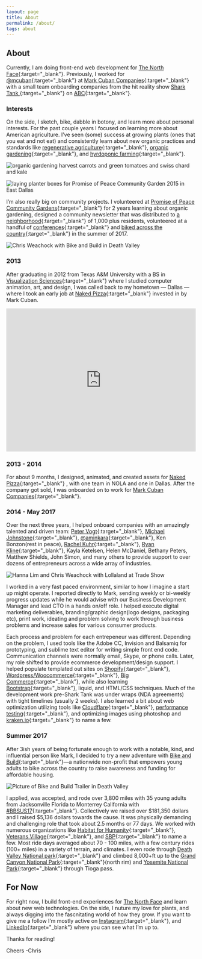 ```yaml
---
layout: page
title: About 
permalink: /about/
tags: about
---
```


## About 
Currently, I am doing front-end web development for [The North Face](https://www.thenorthface.com){:target="_blank"}. Previously, I worked for [@mcuban](https://twitter.com/mcuban){:target="_blank"} at [Mark Cuban Companies](http://markcubancompanies.com/){:target="_blank"} with a small team onboarding companies from the hit reality show [Shark Tank ](http://abc.go.com/shows/shark-tank){:target="_blank"} on [ABC](http://abc.go.com/){:target="_blank"}. 

### Interests
On the side, I sketch, bike, dabble in botony, and learn more about personal interests. For the past couple years I focused on learning more about American agriculture. I’ve seen (some) success at growing plants (ones that you eat and not eat) and consistently learn about new organic practices and standards like [regenerative agriculture](https://www.patagonia.com/blog/2017/09/join-us-the-journey-to-regenerative-organic-certification/){:target="_blank"}, [organic gardening](https://rodaleinstitute.org/){:target="_blank"}, and [hyrdoponic farming](https://modernfarmer.com/2017/05/is-hydro-organic-farming-organic/){:target="_blank"}.

![organic gardening harvest carrots and green tomatoes and swiss chard and kale ](/images/organic-gardening-harvest.jpg)

![laying planter boxes for Promise of Peace Community Garden 2015 in East Dallas ](/images/Promise-of-Peace-beginning-Garden-2015.png)

I’m also really big on community projects. I volunteered at [Promise of Peace Community Gardens](http://promiseofpeace.us/){:target="_blank"} for 2 years learning about organic gardening, designed a community newsletter that was distributed to [a neighborhood](http://www.littleforesthills.com/){:target="_blank"} of 1,000 plus residents, volunteered at a handful of [conferences](http://circlesco.com/){:target="_blank"} and [biked across the country](https://bikeandbuild.org){:target="_blank"} in the summer of 2017. 

![Chris Weachock with Bike and Build in Death Valley](/images/Chris-Weachock-Bike-and-Build-death-valley-Sunrise.jpg)

### 2013
After graduating in 2012 from Texas A&M University with a BS in [Visualization Sciences](http://viz.arch.tamu.edu/){:target="_blank"} where I studied computer animation, art, and design, I was called back to my hometown — Dallas — where I took an early job at [Naked Pizza](https://nkdpizza.com/){:target="_blank"} invested in by Mark Cuban. 

<iframe src="https://player.vimeo.com/video/117209917" width="100%" height="380" frameborder="0" webkitallowfullscreen mozallowfullscreen allowfullscreen></iframe>

### 2013 - 2014
For about 9 months, I designed, animated, and created assets for [Naked Pizza](https://nkdpizza.com/){:target="_blank"} , with one team in NOLA and one in Dallas. After the company got sold, I was onboarded on to work for [Mark Cuban Companies](http://markcubancompanies.com/){:target="_blank"}. 

### 2014 - May 2017
Over the next three years, I helped onboard companies with an amazingly talented and driven team: [Peter Vogt](http://petervogt.co/){:target="_blank"}, [Michael Johnstone](https://www.michaeljohnstone.us/){:target="_blank"}, [@aminkara](https://twitter.com/aminkara){:target="_blank"}, Ken Bonzon(rest in peace), [Rachel Kuhr](https://www.rachelkuhr.com/){:target="_blank"}, [Ryan Kline](https://www.linkedin.com/in/ryankline){:target="_blank"}, Kayla Ketelsen, Helen McDaniel, Bethany Peters, Matthew Shields, John Simon, and many others to provide support to over dozens of entrepreneurs across a wide array of industries. 

![Hanna Lim and Chris Weachock with Lollaland at Trade Show](/images/hanna-lim-lollaland.png)

I worked in a very fast paced environment, similar to how I imagine a start up might operate. I reported directly to Mark, sending weekly or bi-weekly progress updates while he would advise with our Business Development Manager and lead CTO in a hands on/off role. I helped execute digital marketing deliverables, branding/graphic design(logo designs, packaging etc), print work, ideating and problem solving to work through business problems and increase sales for various consumer products. 

Each process and problem for each entrepeneur was different. Depending on the problem, I used tools like the Adobe CC, Invision and Balsamiq for prototyping, and sublime text editor for writing simple front end code. Communication channels were normally email, Skype, or phone calls. Later, my role shifted to provide ecommerce development/design support. I helped populate templated out sites on [Shopify](https://www.shopify.com/?ref=chris-weachock-design){:target="_blank"}, [Wordpress/Woocommerce](https://wordpress.org/){:target="_blank"}, [Big Commerce](https://www.bigcommerce.com/){:target="_blank"}, while also learning [Bootstrap](https://getbootstrap.com/){:target="_blank"}, liquid, and HTML/CSS techniques. Much of the development work pre-Shark Tank was under wraps (NDA agreements) with tight timelines (usually 2 weeks). I also learned a bit about web optimization utilizing tools like [Cloudflare](https://www.cloudflare.com/){:target="_blank"}, [performance testing](https://www.webpagetest.org/){:target="_blank"}, and optimizing images using photoshop and [kraken.io](kraken.io){:target="_blank"} to name a few. 

### Summer 2017
After 3ish years of being fortunate enough to work with a notable, kind, and influential person like Mark, I decided to try a new adventure with [Bike and Build](https://bikeandbuild.org/){:target="_blank"}—a nationwide non-profit that empowers young adults to bike across the country to raise awareness and funding for affordable housing. 

![Picture of Bike and Build Trailer in Death Valley](/images/no-phone-zone-death-valley-bike-and-build.jpg)

I applied, was accepted, and rode over 3,800 miles with 35 young adults from Jacksonville Florida to Monterrey California with [#BBSUS17](https://www.instagram.com/explore/tags/bbsus17/){:target="_blank"}. Collectively we raised over $181,350 dollars and I raised $5,136 dollars towards the cause. It was physically demanding and challenging role that took about 2.5 months or 77 days. We worked with numerous organizations like [Habitat for Humanity](https://www.habitat.org/){:target="_blank"}, [Veterans Village](http://www.veteransvillage.org/){:target="_blank"}, and [SBP](http://sbpusa.org/){:target="_blank"} to name a few. Most ride days averaged about 70 - 100 miles, with a few century rides (100+ miles) in a variety of terrain, and climates. I even rode through [Death Valley National park](https://www.nps.gov/deva/index.htm){:target="_blank"} and climbed 8,000+ft up to the [Grand Canyon National Park](https://www.nps.gov/grca/index.htm){:target="_blank"}(north rim) and [Yosemite National Park](https://www.nps.gov/yose/index.htm){:target="_blank"} through Tioga pass. 

## For Now
For right now, I build front-end experiences for [The North Face](https://thenorthface.com) and learn about new web technologies. On the side, I nuture my love for plants, and always digging into the fascnitating world of how they grow. If you want to give me a follow I’m mostly active on [Instagram](https://www.instagram.com/cweachock/){:target="_blank"}, and [LinkedIn](https://www.linkedin.com/in/christopher-weachock-031a8263/){:target="_blank"} where you can see what I’m up to.

Thanks for reading! 

Cheers
-Chris


